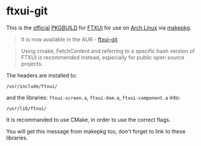 ftxui-git
=========

This is the [official] [PKGBUILD] for [FTXUI] for use on [Arch Linux] via
[makepkg].

> It is now available in the AUR - [ftxui-git]

> Using cmake, FetchContent and referring to a specific hash version of FTXUI is recommended instead, especially for public open source projects.

The headers are installed to:
```
/usr/include/ftxui/
````
and the libraries: `ftxui-screen.a`, `ftxui-dom.a`, `ftxui-component.a` into:
```
/usr/lib/ftxui/
```

It is recommanded to use CMake, in order to use the correct flags.

You will get this message from makepkg too, don't forget to link to these
libraries.

[Arch Linux]: https://archlinux.org/
[FTXUI]: https://github.com/ArthurSonzogni/FTXUI
[PKGBUILD]: https://wiki.archlinux.org/title/PKGBUILD
[makepkg]: https://wiki.archlinux.org/title/makepkg
[official]:https://github.com/ArthurSonzogni/FTXUI/issues/110
[pacman]: https://wiki.archlinux.org/title/pacman
[ftxui-git]: https://aur.archlinux.org/packages/ftxui-git/
